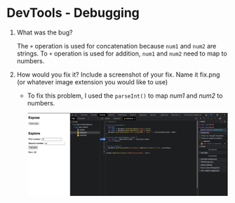 # DevTools - Debugging

1. What was the bug?
   
   The `+` operation is used for concatenation because `num1` and `num2` are strings. To `+` operation is used for addition, `num1` and `num2` need to map to numbers.

2. How would you fix it? Include a screenshot of your fix. Name it fix.png (or whatever image extension you would like to use)
   
   - To fix this problem, I used the `parseInt()` to map *num1* and *num2* to numbers.
  
        ![](./fix.png)


        


